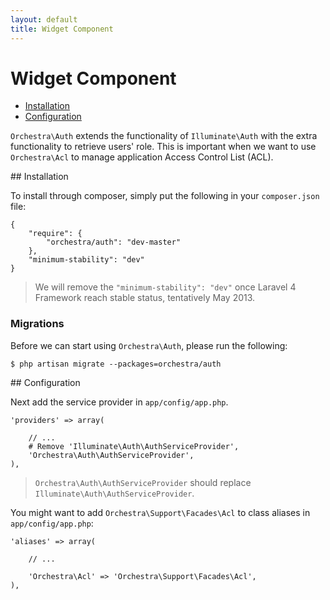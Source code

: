```yaml
---
layout: default
title: Widget Component
---
```


Widget Component
==============

* [Installation](#installation)
* [Configuration](#configuration)

<article id="introduction">

`Orchestra\Auth` extends the functionality of `Illuminate\Auth` with the extra functionality to retrieve users' role. This is important when we want to use `Orchestra\Acl` to manage application Access Control List (ACL).

</article>

<article id="installation">
## Installation

To install through composer, simply put the following in your `composer.json` file:

	{
		"require": {
			"orchestra/auth": "dev-master"
		},
		"minimum-stability": "dev"
	}

> We will remove the `"minimum-stability": "dev"` once Laravel 4 Framework reach stable status, tentatively May 2013.

<a id="migrate"></a>
### Migrations

Before we can start using `Orchestra\Auth`, please run the following:

	$ php artisan migrate --packages=orchestra/auth

</article>

<article id="configuration">
## Configuration

Next add the service provider in `app/config/app.php`.

	'providers' => array(
		
		// ...
		# Remove 'Illuminate\Auth\AuthServiceProvider',
		'Orchestra\Auth\AuthServiceProvider',
	),

> `Orchestra\Auth\AuthServiceProvider` should replace `Illuminate\Auth\AuthServiceProvider`.

You might want to add `Orchestra\Support\Facades\Acl` to class aliases in `app/config/app.php`:

	'aliases' => array(

		// ...

		'Orchestra\Acl' => 'Orchestra\Support\Facades\Acl',
	),

</article>